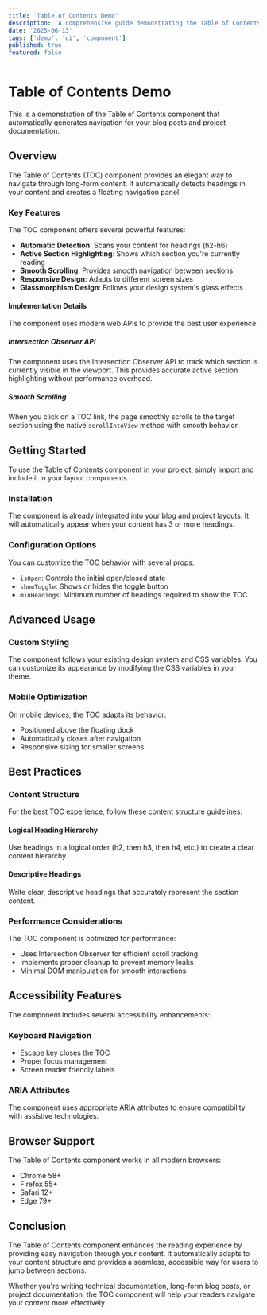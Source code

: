 ```yaml
---
title: 'Table of Contents Demo'
description: 'A comprehensive guide demonstrating the Table of Contents component with multiple heading levels and sections.'
date: '2025-06-13'
tags: ['demo', 'ui', 'component']
published: true
featured: false
---
```


# Table of Contents Demo

This is a demonstration of the Table of Contents component that automatically generates navigation for your blog posts and project documentation.

## Overview

The Table of Contents (TOC) component provides an elegant way to navigate through long-form content. It automatically detects headings in your content and creates a floating navigation panel.

### Key Features

The TOC component offers several powerful features:

- **Automatic Detection**: Scans your content for headings (h2-h6)
- **Active Section Highlighting**: Shows which section you're currently reading
- **Smooth Scrolling**: Provides smooth navigation between sections
- **Responsive Design**: Adapts to different screen sizes
- **Glassmorphism Design**: Follows your design system's glass effects

#### Implementation Details

The component uses modern web APIs to provide the best user experience:

##### Intersection Observer API

The component uses the Intersection Observer API to track which section is currently visible in the viewport. This provides accurate active section highlighting without performance overhead.

##### Smooth Scrolling

When you click on a TOC link, the page smoothly scrolls to the target section using the native `scrollIntoView` method with smooth behavior.

## Getting Started

To use the Table of Contents component in your project, simply import and include it in your layout components.

### Installation

The component is already integrated into your blog and project layouts. It will automatically appear when your content has 3 or more headings.

### Configuration Options

You can customize the TOC behavior with several props:

- `isOpen`: Controls the initial open/closed state
- `showToggle`: Shows or hides the toggle button
- `minHeadings`: Minimum number of headings required to show the TOC

## Advanced Usage

### Custom Styling

The component follows your existing design system and CSS variables. You can customize its appearance by modifying the CSS variables in your theme.

### Mobile Optimization

On mobile devices, the TOC adapts its behavior:

- Positioned above the floating dock
- Automatically closes after navigation
- Responsive sizing for smaller screens

## Best Practices

### Content Structure

For the best TOC experience, follow these content structure guidelines:

#### Logical Heading Hierarchy

Use headings in a logical order (h2, then h3, then h4, etc.) to create a clear content hierarchy.

#### Descriptive Headings

Write clear, descriptive headings that accurately represent the section content.

### Performance Considerations

The TOC component is optimized for performance:

- Uses Intersection Observer for efficient scroll tracking
- Implements proper cleanup to prevent memory leaks
- Minimal DOM manipulation for smooth interactions

## Accessibility Features

The component includes several accessibility enhancements:

### Keyboard Navigation

- Escape key closes the TOC
- Proper focus management
- Screen reader friendly labels

### ARIA Attributes

The component uses appropriate ARIA attributes to ensure compatibility with assistive technologies.

## Browser Support

The Table of Contents component works in all modern browsers:

- Chrome 58+
- Firefox 55+
- Safari 12+
- Edge 79+

## Conclusion

The Table of Contents component enhances the reading experience by providing easy navigation through your content. It automatically adapts to your content structure and provides a seamless, accessible way for users to jump between sections.

Whether you're writing technical documentation, long-form blog posts, or project documentation, the TOC component will help your readers navigate your content more effectively.
